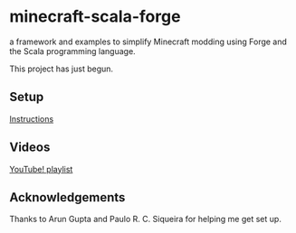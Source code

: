 # minecraft-scala-forge
a framework and examples to simplify
Minecraft modding using Forge and the Scala programming language.

This project has just begun.

## Setup
[Instructions](http://davebsoft.com/programming-for-kids/minecraft-modding-in-scala)

## Videos
[YouTube! playlist](https://www.youtube.com/playlist?list=PLBB4Hl2loxIdjztLWBZ4kO4N1LA2C25qm)

## Acknowledgements
Thanks to Arun Gupta and Paulo R. C. Siqueira for helping me get set up.
